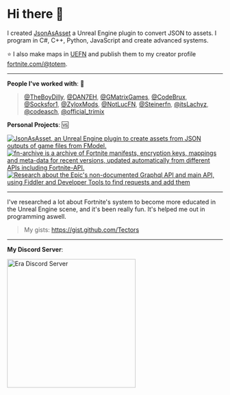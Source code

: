 # Hi there 👋

I created [JsonAsAsset](https://github.com/JsonAsAsset/JsonAsAsset) a Unreal Engine plugin to convert JSON to assets. I program in C#, C++, Python, JavaScript and create advanced systems.

⭐ I also make maps in [UEFN](https://dev.epicgames.com/community/fortnite/getting-started/uefn) and publish them to my creator profile [fortnite.com/@totem](https://www.fortnite.com/@totem).

--------

**People I've worked with**: 🌌
<br> 
> [@TheBoyDilly](https://x.com/TheBoyDilly), [@DAN7EH](https://x.com/DAN7EH), [@GMatrixGames](https://x.com/GMatrixGames), [@CodeBrux](https://x.com/CodeBrux), [@Socksfor1](https://x.com/Socksfor1), [@ZyloxMods](https://x.com/ZyloxMods), [@NotLucFN](https://x.com/NotLucFN), [@Steinerfn](https://x.com/Steinerfn), [@itsLachyz](https://x.com/itsLachyz), [@codeasch](https://x.com/codeasch), [@official_trimix](https://x.com/official_trimix)

**Personal Projects**: 🆚

[![JsonAsAsset, an Unreal Engine plugin to create assets from JSON outputs of game files from FModel.](https://github-readme-stats.vercel.app/api/pin/?username=JsonAsAsset&repo=JsonAsAsset)](https://github.com/JsonAsAsset/JsonAsAsset)
[![fn-archive is a archive of Fortnite manifests, encryption keys, mappings and meta-data for recent versions, updated automatically from different APIs including Fortnite-API.](https://github-readme-stats.vercel.app/api/pin/?username=Tectors&repo=fn-archive)](https://github.com/Tectors/fn-archive)
[![Research about the Epic's non-documented Graphql API and main API, using Fiddler and Developer Tools to find requests and add them](https://github-readme-stats.vercel.app/api/pin/?username=Tectors&repo=EpicGraphQL)](https://github.com/Tectors/EpicGraphQL)

--------

I've researched a lot about Fortnite's system to become more educated in the Unreal Engine scene, and it's been really fun. It's helped me out in programming aswell.
> My gists: https://gist.github.com/Tectors

--------

**My Discord Server**:
<br> <p align="">
    <a href="http://discord.gg/quakz">
        <img src="https://discordapp.com/api/guilds/1270127316617400400/widget.png?style=banner2&theme=dark" width="300px;" alt="Era Discord Server"/>
    </a>
</p>
